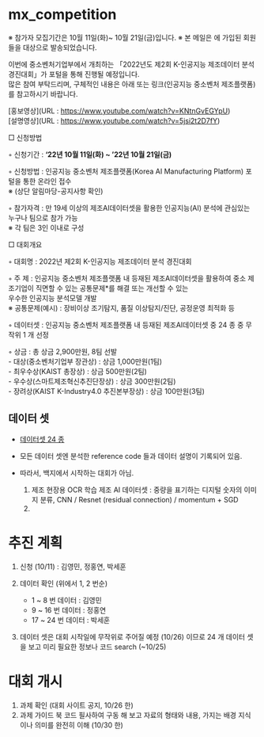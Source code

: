 # mx_competition  

※ 참가자 모집기간은 10월 11일(화)~ 10월 21일(금)입니다. 
※ 본 메일은 에 가입된 회원들을 대상으로 발송되었습니다.

이번에 중소벤처기업부에서 개최하는  「2022년도 제2회 K-인공지능 제조데이터 분석 경진대회」가 포털을 통해 진행될 예정입니다.  
많은 참여 부탁드리며, 구체적인 내용은 아래 또는 링크(인공지능 중소벤처 제조플랫폼)를 참고하시기 바랍니다.  

[홍보영상](URL : https://www.youtube.com/watch?v=KNtnGvEGYpU)   
[설명영상](URL : https://www.youtube.com/watch?v=5jsi2t2D7fY)   

□ 신청방법  
  
 ◦ 신청기간 : **‘22년 10월 11일(화) ~ ’22년 10월 21일(금)**  
 
 ◦ 신청방법 : 인공지능 중소벤처 제조플랫폼(Korea AI Manufacturing Platform) 포털을 통한 온라인 접수   
                 ※ (상단 알림마당-공지사항 확인)  

 ◦ 참가자격 : 만 19세 이상의 제조AI데이터셋을 활용한 인공지능(AI) 분석에 관심있는 누구나 팀으로 참가 가능     
                 ※ 각 팀은 3인 이내로 구성  

□ 대회개요  
  
 ◦ 대회명 : 2022년 제2회 K-인공지능 제조데이터 분석 경진대회  
  
 ◦ 주  제 : 인공지능 중소벤처 제조플랫폼 내 등재된 제조AI데이터셋을 활용하여 중소 제조기업이 직면할 수 있는 공통문제*를 해결 또는 개선할 수 있는   
            우수한 인공지능 분석모델 개발  
              ※ 공통문제(예시) : 장비이상 조기탐지, 품질 이상탐지/진단, 공정운영 최적화 등  
  
 ◦ 데이터셋 : 인공지능 중소벤처 제조플랫폼 내 등재된 제조AI데이터셋 중 24 종 중 무작위 1 개 선정  
  
 ◦ 상금 : 총 상금 2,900만원, 8팀 선발  
      - 대상(중소벤처기업부 장관상) : 상금 1,000만원(1팀)  
      - 최우수상(KAIST 총장상) : 상금 500만원(2팀)  
      - 우수상(스마트제조혁신추진단장상) : 상금 300만원(2팀)  
      - 장려상(KAIST K-Industry4.0 추진본부장상) : 상금 100만원(3팀)  
      
## 데이터 셋  
- [데이터셋 24 종](https://www.kamp-ai.kr/front/dataset/AiData.jsp)      
- 모든 데이터 셋엔 분석한 reference code 들과 데이터 설명이 기록되어 있음.  
- 따라서, 백지에서 시작하는 대회가 아님.    
  
    1. 제조 현장용 OCR 학습 제조 AI 데이터셋 : 중량을 표기하는 디지털 숫자의 이미지 분류, CNN / Resnet (residual connection) / momentum + SGD      
    2. 

# 추진 계획   
1. 신청 (10/11) : 김영민, 정홍연, 박세훈  
2. 데이터 확인 (위에서 1, 2 번순)  
    * 1 ~ 8 번 데이터 : 김영민  
    * 9 ~ 16 번 데이터 : 정홍연  
    * 17 ~ 24 번 데이터 : 박세훈   

3. 데이터 셋은 대회 시작일에 무작위로 주어질 예정 (10/26) 이므로 24 개 데이터 셋을 보고 미리 필요한 정보나 코드 search (~10/25)     

# 대회 개시 
1. 과제 확인 (대회 사이트 공지, 10/26 한)  
2. 과제 가이드 북 코드 필사하여 구동 해 보고 자료의 형태와 내용, 가지는 배경 지식이나 의미를 완전히 이해 (10/30 한)  

